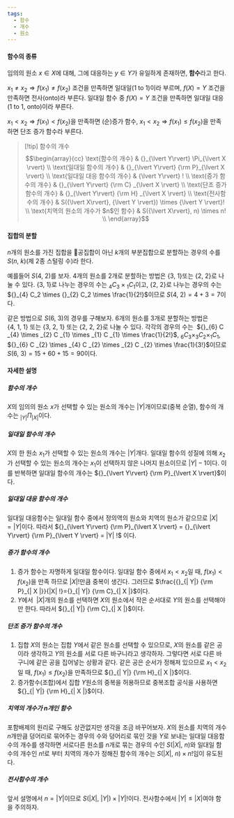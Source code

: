 ```yaml
---
tags:
  - 함수
  - 개수
  - 원소
---
```

#### 함수의 종류
임의의 원소 $x \in X$에 대해, 그에 대응하는 $y \in Y$가 유일하게 존재하면, **함수**라고 한다.

$x_1 \not= x_2 \Rightarrow f(x_1) \not= f(x_2)$ 조건을 만족하면 일대일(1 to 1)이라 부르며,
$f(X) = Y$ 조건을 만족하면 전사(onto)라 부른다.
일대일 함수 중 $f(X) = Y$ 조건을 만족하면 일대일 대응(1 to 1, onto)이라 부른다.

$x_1 < x_2 \Rightarrow f(x_1) < f(x_2)$을 만족하면 (순)증가 함수,
$x_1 < x_2 \Rightarrow f(x_1) \leq f(x_2)$을 만족하면 단조 증가 함수라 부른다.

>[!tip] 함수의 개수
>$$\begin{array}{cc}
\text{함수의 개수} & {}_{\lvert Y\rvert} \Pi_{\lvert X \rvert} \\
\text{일대일 함수의 개수} & {}_{\lvert Y\rvert} {\rm P}_{\lvert X \rvert} \\
\text{일대일 대응 함수의 개수} & {\lvert Y\rvert} ! \\
\text{증가 함수의 개수} & {}_{\lvert Y\rvert} {\rm C} _{\lvert X \rvert} \\
\text{단조 증가함수의 개수} & {}_{\lvert Y\rvert} {\rm H} _{\lvert X \rvert} \\
\text{전사함수의 개수} & S({\lvert X\rvert}, {\lvert Y \rvert}) \times {\lvert Y \rvert}! \\
\text{치역의 원소의 개수가 $n$인 함수} & S({\lvert X\rvert}, n) \times n! \\
\end{array}$$

#### 집합의 분할
$n$개의 원소를 가진 집합을 공집합이 아닌 $k$개의 부분집합으로 분할하는 경우의 수를 $S(n, ~k)$(제 $2$종 스털링 수)라 한다. 

예를들어 $S(4, ~2)$를 보자. $4$개의 원소를 $2$개로 분할하는 방법은 $\{3, ~1\}$또는 $\{2, ~2\}$로 나눌 수 있다. $\{3, ~1\}$로 나누는 경우의 수는 ${}_{4} C_3 \times {}_{1} C_1$이고, $\{2, ~2\}$로 나누는 경우의 수는 ${}_{4} C_2 \times {}_{2} C_2 \times \frac{1}{2!}$이므로 $S(4, ~2) = 4+3=7$이다.

같은 방법으로 $S(6, ~3)$의 경우를 구해보자. $6$개의 원소를 $3$개로 분할하는 방법은 $\{4, ~1, ~1\}$ 또는 $\{3, ~2, ~1\}$ 또는 $\{2, ~2, ~2\}$로 나눌 수 있다. 각각의 경우의 수는  ${}_{6} C _{4} \times _{2} C _{1} \times _{1} C _{1} \times \frac{1}{2!}$, ${}_{6} C _{3} \times _{3} C _{2} \times _{1} C _{1}$, ${}_{6} C _{2} \times _{4} C _{2} \times _{2} C _{2} \times \frac{1}{3!}$이므로 $S(6, ~3)=15+60+15=90$이다.

#### 자세한 설명
##### 함수의 개수
$X$의 임의의 원소 $x$가 선택할 수 있는 원소의 개수는 $|Y|$개이므로(중복 순열), 함수의 개수는 ${}_{\lvert Y\rvert} \Pi_{\lvert X \rvert}$이다.

##### 일대일 함수의 개수
$X$의 한 원소 $x_1$가 선택할 수 있는 원소의 개수는 $|Y|$개다. 일대일 함수의 성질에 의해 $x_2$가 선택할 수 있는 원소의 개수는 $x_1$이 선택하지 않은 나머지 원소이므로 $|Y|-1$이다. 이를 반복하면 일대일 함수의 개수는 ${}_{\lvert Y\rvert} {\rm P}_{\lvert X \rvert}$이다.

##### 일대일 대응 함수의 개수
일대일 대응함수는 일대일 함수 중에서 정의역의 원소와 치역의 원소가 같으므로 $|X|=|Y|$이다. 따라서 ${}_{\lvert Y\rvert} {\rm P}_{\lvert X \rvert} = {}_{\lvert Y\rvert} {\rm P}_{\lvert Y \rvert} = |Y| !$ 이다.

##### 증가 함수의 개수
1) 증가 함수는 자명하게 일대일 함수이다. 일대일 함수 중에서 $x_1 < x_2$일 때, $f(x_1) < f(x_2)$을 만족 하므로 $|X| !$만큼 중복이 생긴다. 그러므로 $\frac{{}_{| Y|} {\rm P}_{| X |}}{|X| !}={}_{| Y|} {\rm C}_{| X |}$이다.
2) $Y$에서  $|X|$개의 원소를 선택하면 $X$의 원소에서 작은 순서대로 $Y$의 원소를 선택해야만 한다. 따라서 ${}_{| Y|} {\rm C}_{| X |}$이다.

##### 단조 증가 함수의 개수
1) 집합 $X$의 원소는 집합 $Y$에서 같은 원소를 선택할 수 있으므로, $X$의 원소를 같은 공이라 생각하고 $Y$의 원소를 서로 다른 바구니라고 생각하자. 그렇다면 서로 다른 바구니에 같은 공을 집어넣는 상황과 같다. 같은 공은 순서가 정해져 있으므로 $x_1 < x_2$일 때, $f(x_1) \le f(x_2)$을 만족하므로 ${}_{| Y|} {\rm H}_{| X |}$이다.
2) 증가함수(조합)에서 집합 $Y$원소의 중복을 허용하므로 중복조합 공식을 사용하면 ${}_{| Y|} {\rm H}_{| X |}$이다.

##### 치역의 개수가 $n$개인 함수
포함배제의 원리로 구해도 상관없지만 생각을 조금 바꾸어보자. $X$의 원소를 치역의 개수 $n$개만큼 덩어리로 묶어주는 경우의 수와 덩어리로 묶인 것을 $Y$로 보내는 일대일 대응함수의 개수를 생각하면 서로다른 원소를 $n$개로 묶는 경우의 수인 $S(|X|,~n)$와 일대일 함수의 개수인 $n!$로 부터 치역의 개수가 정해진 함수의 개수는 $S({\lvert X\rvert},~n) \times n!$임이 유도된다.

##### 전사함수의 개수
앞서 설명에서 $n=|Y|$이므로 $S({\lvert X\rvert},~|Y|) \times |Y|!$이다. 전사함수에서 $|Y| \le |X|$여야 함을 주의하자.